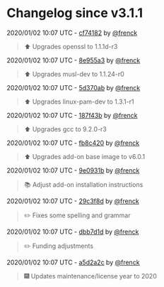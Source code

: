 # Changelog since v3.1.1

2020/01/02 10:07 UTC - [cf74182](https://github.com/hassio-addons/addon-ftp/commit/cf7418253a5aaa51bc2528df937e20db00ec4901) by [@frenck](https://github.com/frenck)
> :arrow_up: Upgrades openssl to 1.1.1d-r3 

2020/01/02 10:07 UTC - [8e955a3](https://github.com/hassio-addons/addon-ftp/commit/8e955a395093fb3a2d9cba6ae1de4cee9cf28e93) by [@frenck](https://github.com/frenck)
> :arrow_up: Upgrades musl-dev to 1.1.24-r0 

2020/01/02 10:07 UTC - [5d370ab](https://github.com/hassio-addons/addon-ftp/commit/5d370ab5375604a4237b6db4133441dceeded19a) by [@frenck](https://github.com/frenck)
> :arrow_up: Upgrades linux-pam-dev to 1.3.1-r1 

2020/01/02 10:07 UTC - [187f43b](https://github.com/hassio-addons/addon-ftp/commit/187f43b32f535a383d196564322bb0f1d5918048) by [@frenck](https://github.com/frenck)
> :arrow_up: Upgrades gcc to 9.2.0-r3 

2020/01/02 10:07 UTC - [fb8c420](https://github.com/hassio-addons/addon-ftp/commit/fb8c4201b47b60a84b32b1c0e315c25eb1a04180) by [@frenck](https://github.com/frenck)
> :arrow_up: Upgrades add-on base image to v6.0.1 

2020/01/02 10:07 UTC - [9e0931b](https://github.com/hassio-addons/addon-ftp/commit/9e0931b40effe2a3f23e1dce7df0760bcf646739) by [@frenck](https://github.com/frenck)
> :books: Adjust add-on installation instructions 

2020/01/02 10:07 UTC - [29c3f8d](https://github.com/hassio-addons/addon-ftp/commit/29c3f8d4f4c2c96e9b05269bd3b7df427e6357eb) by [@frenck](https://github.com/frenck)
> :pencil2: Fixes some spelling and grammar 

2020/01/02 10:07 UTC - [dbb7d1d](https://github.com/hassio-addons/addon-ftp/commit/dbb7d1d636202a0135409513479dc40736a6f424) by [@frenck](https://github.com/frenck)
> :pencil2: Funding adjustments 

2020/01/02 10:07 UTC - [a5d2a2c](https://github.com/hassio-addons/addon-ftp/commit/a5d2a2c717d89f336cbd255847dfd0dbb1df9762) by [@frenck](https://github.com/frenck)
> :fireworks: Updates maintenance/license year to 2020 

